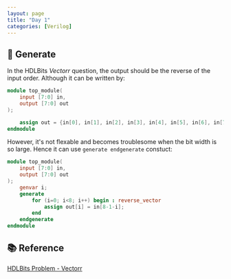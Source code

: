 ```yaml
---
layout: page
title: "Day 1"
categories: [Verilog]
---
```


## 📌 Generate
In the HDLBits *Vectorr* question, the output should be the reverse of the input order.
Although it can be written by:
```verilog
module top_module( 
    input [7:0] in,
    output [7:0] out
);

    assign out = {in[0], in[1], in[2], in[3], in[4], in[5], in[6], in[7]};
endmodule
```

However, it's not flexable and becomes troublesome when the bit width is so large.
Hence it can use ```generate endgenerate``` constuct:
```verilog
module top_module( 
    input [7:0] in,
    output [7:0] out
);
    genvar i;
    generate 
        for (i=0; i<8; i++) begin : reverse_vector
        	assign out[i] = in[8-1-i];
    	end
    endgenerate
endmodule
```

## 📚 Reference
[HDLBits Problem - Vectorr](https://hdlbits.01xz.net/wiki/Vectorr)

